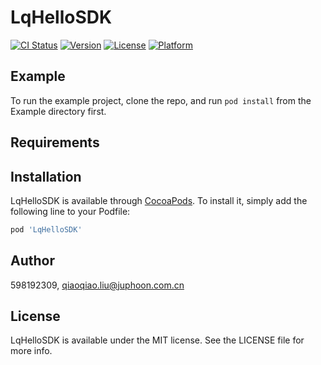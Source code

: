 # LqHelloSDK

[![CI Status](https://img.shields.io/travis/598192309/LqHelloSDK.svg?style=flat)](https://travis-ci.org/598192309/LqHelloSDK)
[![Version](https://img.shields.io/cocoapods/v/LqHelloSDK.svg?style=flat)](https://cocoapods.org/pods/LqHelloSDK)
[![License](https://img.shields.io/cocoapods/l/LqHelloSDK.svg?style=flat)](https://cocoapods.org/pods/LqHelloSDK)
[![Platform](https://img.shields.io/cocoapods/p/LqHelloSDK.svg?style=flat)](https://cocoapods.org/pods/LqHelloSDK)

## Example

To run the example project, clone the repo, and run `pod install` from the Example directory first.

## Requirements

## Installation

LqHelloSDK is available through [CocoaPods](https://cocoapods.org). To install
it, simply add the following line to your Podfile:

```ruby
pod 'LqHelloSDK'
```

## Author

598192309, qiaoqiao.liu@juphoon.com.cn

## License

LqHelloSDK is available under the MIT license. See the LICENSE file for more info.
